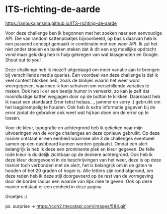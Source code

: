 # ITS-richting-de-aarde

https://anoukxjansma.github.io/ITS-richting-de-aarde

Voor deze challenge ben ik begonnen met het zoeken naar een eenvoudige API. Die van random kattenplaatjes bijvoorbeeld, op basis daarvan heb ik een passend concept gemaakt in combinatie met een weer API. Ik zal het niet onder stoelen en banken steken dat ik dit een erg moeilijke opdracht vond maar gelukkig heb ik hulp gekregen van wat klasgenoten en Google. Shout out to you!

Deze challenge heb ik mezelf uitgedaagd om meer variatie aan te brengen bij verschillende media queries. Een voordeel van deze challenge is dat ik veel content blokken heb, zoals de blokjes waarin het weer word weergegeven, waarmee ik kon schuiven om verschillende variaties te maken. Ook heb ik er een beetje humor in verwerkt, zo kan je zelf dat moordlustige katten wegjagen door op de button te klikken. Daarnaast heb ik naast een standaard Error tekst helaas..., jammer en sorry :( gebruikt om het laagdrempelig te houden. Ook heb ik extra informatie gegeven bij de error zodat de gebruiker ook weet wat hij kan doen om de error op te lossen.

Voor de kleur, typografie en achtergrond heb ik gekeken naar mijn uitvoeringen van de vorige challenges en deze opnieuw gebruikt. Op deze manier ontstaat er een eenheid waarmee alle 3 de challenges eventueel samen op een dashboard kunnen worden geplaatst. Omdat een alert belangrijk is heb ik deze een prominente plek en kleur gegeven. De felle rode kleur is duidelijk zichtbaar op de donkere achtergrond. Ook heb ik deze kleur doorgevoerd in de beschrijvingen van het weer, deze is op deze manier toch verbonden met de alert, het is belangrijk om in de gaten te houden of het 20 graden of hoger is. Alle letters zijn rond afgerond, om deze reden heb ik deze stijl doorgevoerd op de rest van de vormgeving door de border radius een waarde van 8px mee te geven. Ook op deze manier ontstaat er een eenheid in deze pagina

Groetjes :)

ps. surprise -> https://cdn2.thecatapi.com/images/584.gif
